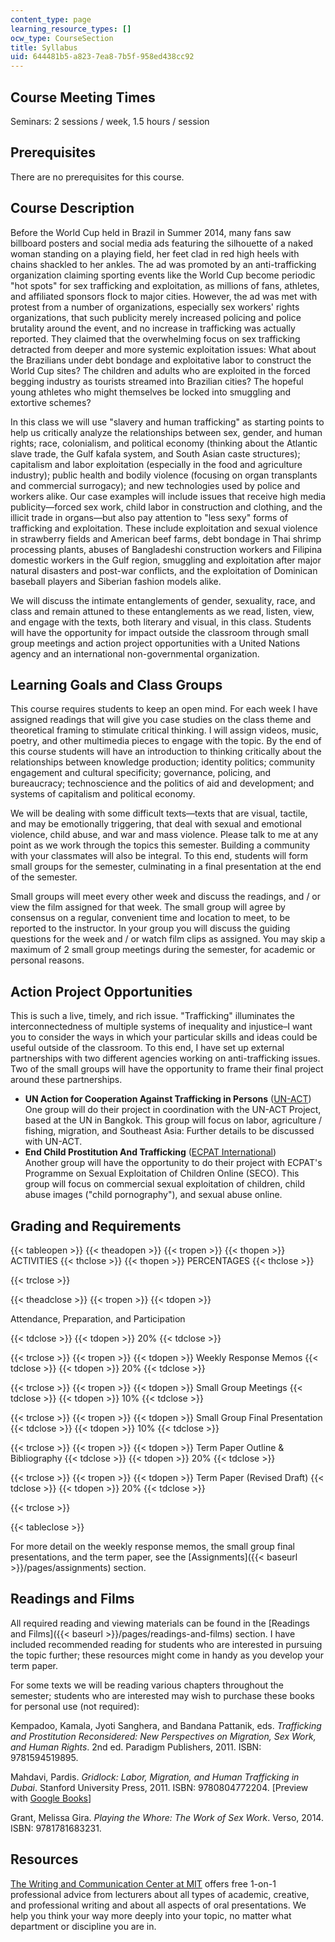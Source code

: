 ```yaml
---
content_type: page
learning_resource_types: []
ocw_type: CourseSection
title: Syllabus
uid: 644481b5-a823-7ea8-7b5f-958ed438cc92
---
```


Course Meeting Times
--------------------

Seminars: 2 sessions / week, 1.5 hours / session

Prerequisites
-------------

There are no prerequisites for this course.

Course Description
------------------

Before the World Cup held in Brazil in Summer 2014, many fans saw billboard posters and social media ads featuring the silhouette of a naked woman standing on a playing field, her feet clad in red high heels with chains shackled to her ankles. The ad was promoted by an anti-trafficking organization claiming sporting events like the World Cup become periodic "hot spots" for sex trafficking and exploitation, as millions of fans, athletes, and affiliated sponsors flock to major cities. However, the ad was met with protest from a number of organizations, especially sex workers' rights organizations, that such publicity merely increased policing and police brutality around the event, and no increase in trafficking was actually reported. They claimed that the overwhelming focus on sex trafficking detracted from deeper and more systemic exploitation issues: What about the Brazilians under debt bondage and exploitative labor to construct the World Cup sites? The children and adults who are exploited in the forced begging industry as tourists streamed into Brazilian cities? The hopeful young athletes who might themselves be locked into smuggling and extortive schemes?

In this class we will use "slavery and human trafficking" as starting points to help us critically analyze the relationships between sex, gender, and human rights; race, colonialism, and political economy (thinking about the Atlantic slave trade, the Gulf kafala system, and South Asian caste structures); capitalism and labor exploitation (especially in the food and agriculture industry); public health and bodily violence (focusing on organ transplants and commercial surrogacy); and new technologies used by police and workers alike. Our case examples will include issues that receive high media publicity—forced sex work, child labor in construction and clothing, and the illicit trade in organs—but also pay attention to "less sexy" forms of trafficking and exploitation. These include exploitation and sexual violence in strawberry fields and American beef farms, debt bondage in Thai shrimp processing plants, abuses of Bangladeshi construction workers and Filipina domestic workers in the Gulf region, smuggling and exploitation after major natural disasters and post-war conflicts, and the exploitation of Dominican baseball players and Siberian fashion models alike.

We will discuss the intimate entanglements of gender, sexuality, race, and class and remain attuned to these entanglements as we read, listen, view, and engage with the texts, both literary and visual, in this class. Students will have the opportunity for impact outside the classroom through small group meetings and action project opportunities with a United Nations agency and an international non-governmental organization.

Learning Goals and Class Groups
-------------------------------

This course requires students to keep an open mind. For each week I have assigned readings that will give you case studies on the class theme and theoretical framing to stimulate critical thinking. I will assign videos, music, poetry, and other multimedia pieces to engage with the topic. By the end of this course students will have an introduction to thinking critically about the relationships between knowledge production; identity politics; community engagement and cultural specificity; governance, policing, and bureaucracy; technoscience and the politics of aid and development; and systems of capitalism and political economy.

We will be dealing with some difficult texts—texts that are visual, tactile, and may be emotionally triggering, that deal with sexual and emotional violence, child abuse, and war and mass violence. Please talk to me at any point as we work through the topics this semester. Building a community with your classmates will also be integral. To this end, students will form small groups for the semester, culminating in a final presentation at the end of the semester.

Small groups will meet every other week and discuss the readings, and / or view the film assigned for that week. The small group will agree by consensus on a regular, convenient time and location to meet, to be reported to the instructor. In your group you will discuss the guiding questions for the week and / or watch film clips as assigned. You may skip a maximum of 2 small group meetings during the semester, for academic or personal reasons.

Action Project Opportunities
----------------------------

This is such a live, timely, and rich issue. "Trafficking" illuminates the interconnectedness of multiple systems of inequality and injustice–I want you to consider the ways in which your particular skills and ideas could be useful outside of the classroom. To this end, I have set up external partnerships with two different agencies working on anti-trafficking issues. Two of the small groups will have the opportunity to frame their final project around these partnerships.

*   **UN Action for Cooperation Against Trafficking in Persons** ([UN-ACT](http://un-act.org/))  
    One group will do their project in coordination with the UN-ACT Project, based at the UN in Bangkok. This group will focus on labor, agriculture / fishing, migration, and Southeast Asia: Further details to be discussed with UN-ACT.
*   **End Child Prostitution And Trafficking** ([ECPAT International](http://www.ecpat.net/))  
    Another group will have the opportunity to do their project with ECPAT's Programme on Sexual Exploitation of Children Online (SECO). This group will focus on commercial sexual exploitation of children, child abuse images ("child pornography"), and sexual abuse online.

Grading and Requirements
------------------------

{{< tableopen >}}
{{< theadopen >}}
{{< tropen >}}
{{< thopen >}}
ACTIVITIES
{{< thclose >}}
{{< thopen >}}
PERCENTAGES
{{< thclose >}}

{{< trclose >}}

{{< theadclose >}}
{{< tropen >}}
{{< tdopen >}}


Attendance, Preparation, and Participation


{{< tdclose >}}
{{< tdopen >}}
20%
{{< tdclose >}}

{{< trclose >}}
{{< tropen >}}
{{< tdopen >}}
Weekly Response Memos
{{< tdclose >}}
{{< tdopen >}}
20%
{{< tdclose >}}

{{< trclose >}}
{{< tropen >}}
{{< tdopen >}}
Small Group Meetings
{{< tdclose >}}
{{< tdopen >}}
10%
{{< tdclose >}}

{{< trclose >}}
{{< tropen >}}
{{< tdopen >}}
Small Group Final Presentation
{{< tdclose >}}
{{< tdopen >}}
10%
{{< tdclose >}}

{{< trclose >}}
{{< tropen >}}
{{< tdopen >}}
Term Paper Outline & Bibliography
{{< tdclose >}}
{{< tdopen >}}
20%
{{< tdclose >}}

{{< trclose >}}
{{< tropen >}}
{{< tdopen >}}
Term Paper (Revised Draft)
{{< tdclose >}}
{{< tdopen >}}
20%
{{< tdclose >}}

{{< trclose >}}

{{< tableclose >}}

For more detail on the weekly response memos, the small group final presentations, and the term paper, see the [Assignments]({{< baseurl >}}/pages/assignments) section.

Readings and Films
------------------

All required reading and viewing materials can be found in the [Readings and Films]({{< baseurl >}}/pages/readings-and-films) section. I have included recommended reading for students who are interested in pursuing the topic further; these resources might come in handy as you develop your term paper.

For some texts we will be reading various chapters throughout the semester; students who are interested may wish to purchase these books for personal use (not required):

Kempadoo, Kamala, Jyoti Sanghera, and Bandana Pattanik, eds. _Trafficking and Prostitution Reconsidered: New Perspectives on Migration, Sex Work, and Human Rights_. 2nd ed. Paradigm Publishers, 2011. ISBN: 9781594519895.

Mahdavi, Pardis. _Gridlock: Labor, Migration, and Human Trafficking in Dubai_. Stanford University Press, 2011. ISBN: 9780804772204. \[Preview with [Google Books](http://books.google.com/books?id=vtrSF0vEbYoC&pg=PAfrontcover)\]

Grant, Melissa Gira. _Playing the Whore: The Work of Sex Work_. Verso, 2014. ISBN: 9781781683231.

Resources
---------

[The Writing and Communication Center at MIT](http://cmsw.mit.edu/writing-and-communication-center/) offers free 1-on-1 professional advice from lecturers about all types of academic, creative, and professional writing and about all aspects of oral presentations. We help you think your way more deeply into your topic, no matter what department or discipline you are in.